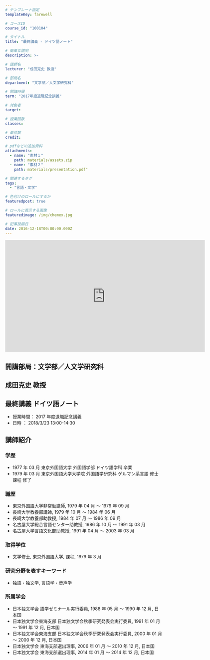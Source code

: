 ```yaml
---
# テンプレート指定
templateKey: farewell

# コースID
course_id: "100104"

# タイトル
title: "最終講義 - ドイツ語ノート"

# 簡単な説明
description: >-

# 講師名
lecturer: "成田克史 教授"

# 部局名
department: "文学部／人文学研究科"

# 開講時限
term: "2017年度退職記念講義"

# 対象者
target:

# 授業回数
classes:

# 単位数
credit:

# pdfなどの追加資料
attachments:
  - name: "素材１"
    path: materials/assets.zip
  - name: "素材２"
    path: materials/presentation.pdf"

# 関連するタグ
tags:
  - "言語・文学"

# 色付けのロールにするか
featuredpost: true

# ロールに表示する画像
featuredimage: /img/chemex.jpg

# 記事投稿日
date: 2016-12-18T00:00:00.000Z
---
```


<iframe src="https://nuvideo.media.nagoya-u.ac.jp/embed/d329e8b5646f67d70d0048ba35994031b42f631d" width="640" height="360" frameborder="0" allowfullscreen></iframe>

## 開講部局：文学部／人文学研究科

## 成田克史 教授

## 最終講義 ドイツ語ノート

- 授業時間： 2017 年度退職記念講義
- 日時 ： 2018/3/23 13:00-14:30

## 講師紹介

### 学歴

- 1977 年 03 月 東京外国語大学 外国語学部 ドイツ語学科 卒業
- 1979 年 03 月 東京外国語大学大学院 外国語学研究科 ゲルマン系言語 修士課程 修了

### 職歴

- 東京外国語大学非常勤講師, 1979 年 04 月 ～ 1979 年 09 月
- 長崎大学教養部講師, 1979 年 10 月 ～ 1984 年 06 月
- 長崎大学教養部助教授, 1984 年 07 月 ～ 1986 年 09 月
- 名古屋大学総合言語センター助教授, 1986 年 10 月 ～ 1991 年 03 月
- 名古屋大学言語文化部助教授, 1991 年 04 月 ～ 2003 年 03 月

### 取得学位

- 文学修士, 東京外国語大学, 課程, 1979 年 3 月

### 研究分野を表すキーワード

- 独語・独文学, 言語学・音声学

### 所属学会

- 日本独文学会 語学ゼミナール実行委員, 1988 年 05 月 ～ 1990 年 12 月, 日本国
- 日本独文学会東海支部 日本独文学会秋季研究発表会実行委員, 1991 年 01 月 ～ 1991 年 12 月, 日本国
- 日本独文学会東海支部 日本独文学会秋季研究発表会実行委員, 2000 年 01 月 ～ 2000 年 12 月, 日本国
- 日本独文学会 東海支部選出理事, 2006 年 01 月 ～ 2010 年 12 月, 日本国
- 日本独文学会 東海支部選出理事, 2014 年 01 月 ～ 2014 年 12 月, 日本国
